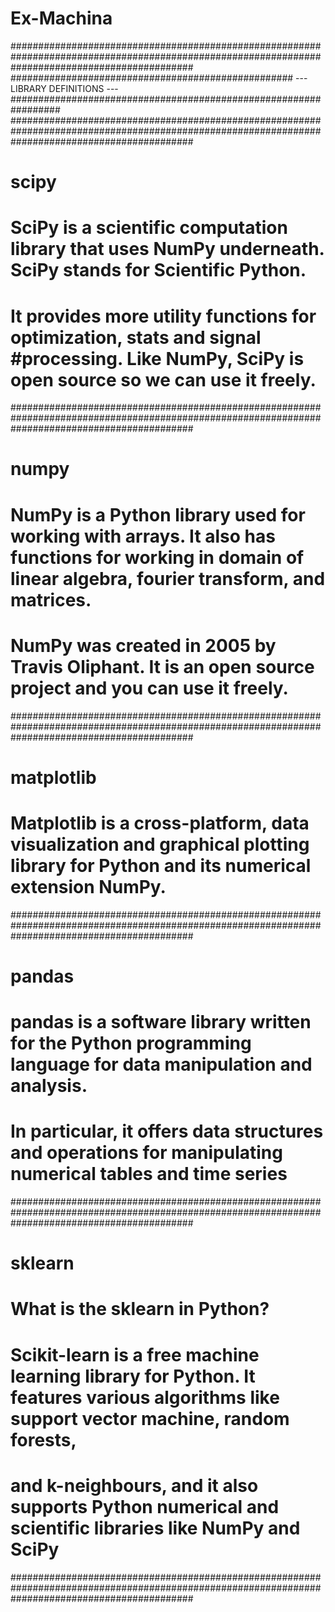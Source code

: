 # Ex-Machina

#################################################################################################################################################
################################################### --- LIBRARY DEFINITIONS --- #################################################################
#################################################################################################################################################
# scipy
# SciPy is a scientific computation library that uses NumPy underneath. SciPy stands for Scientific Python.
# It provides more utility functions for optimization, stats and signal #processing. Like NumPy, SciPy is open source so we can use it freely.
#################################################################################################################################################
# numpy
# NumPy is a Python library used for working with arrays. It also has functions for working in domain of linear algebra, fourier transform, and matrices. 
# NumPy was created in 2005 by Travis Oliphant. It is an open source project and you can use it freely.
#################################################################################################################################################
# matplotlib
# Matplotlib is a cross-platform, data visualization and graphical plotting library for Python and its numerical extension NumPy.
#################################################################################################################################################
# pandas
# pandas is a software library written for the Python programming language for data manipulation and analysis. 
# In particular, it offers data structures and operations for manipulating numerical tables and time series
#################################################################################################################################################
# sklearn
# What is the sklearn in Python?
# Scikit-learn is a free machine learning library for Python. It features various algorithms like support vector machine, random forests, 
# and k-neighbours, and it also supports Python numerical and scientific libraries like NumPy and SciPy 
#################################################################################################################################################
